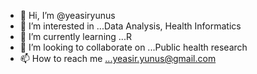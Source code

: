 - 👋 Hi, I’m @yeasiryunus
- 👀 I’m interested in ...Data Analysis, Health Informatics
- 🌱 I’m currently learning ...R
- 💞️ I’m looking to collaborate on ...Public health research
- 📫 How to reach me ...yeasir.yunus@gmail.com


<!---
yeasiryunus/yeasiryunus is a ✨ special ✨ repository because its `README.md` (this file) appears on your GitHub profile.
You can click the Preview link to take a look at your changes.
--->
